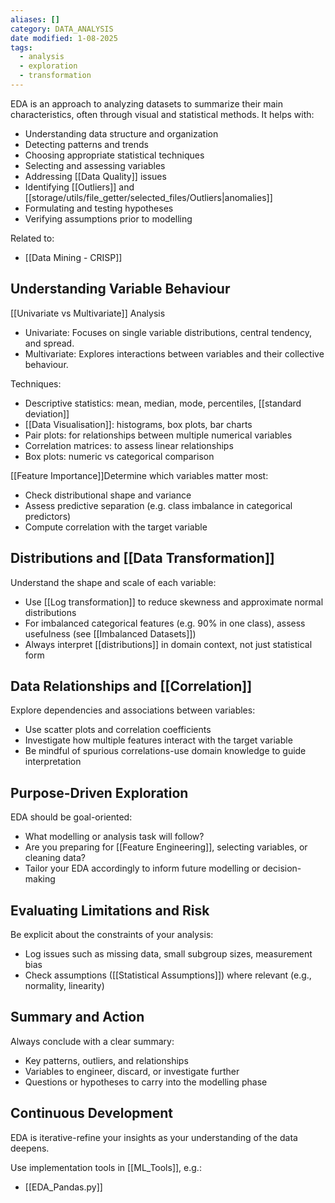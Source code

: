 ```yaml
---
aliases: []
category: DATA_ANALYSIS
date modified: 1-08-2025
tags:
  - analysis
  - exploration
  - transformation
---
```

EDA is an approach to analyzing datasets to summarize their main characteristics, often through visual and statistical methods. It helps with:
* Understanding data structure and organization
* Detecting patterns and trends
* Choosing appropriate statistical techniques
* Selecting and assessing variables
* Addressing [[Data Quality]] issues
* Identifying [[Outliers]] and [[storage/utils/file_getter/selected_files/Outliers|anomalies]]
* Formulating and testing hypotheses
* Verifying assumptions prior to modelling

Related to:
- [[Data Mining - CRISP]]

## Understanding Variable Behaviour

[[Univariate vs Multivariate]] Analysis
* Univariate: Focuses on single variable distributions, central tendency, and spread.
* Multivariate: Explores interactions between variables and their collective behaviour.

Techniques:
* Descriptive statistics: mean, median, mode, percentiles, [[standard deviation]]
* [[Data Visualisation]]: histograms, box plots, bar charts
* Pair plots: for relationships between multiple numerical variables
* Correlation matrices: to assess linear relationships
* Box plots: numeric vs categorical comparison

[[Feature Importance]]Determine which variables matter most:
* Check distributional shape and variance
* Assess predictive separation (e.g. class imbalance in categorical predictors)
* Compute correlation with the target variable
## Distributions and [[Data Transformation]]

Understand the shape and scale of each variable:
* Use [[Log transformation]] to reduce skewness and approximate normal distributions
* For imbalanced categorical features (e.g. 90% in one class), assess usefulness (see [[Imbalanced Datasets]])
* Always interpret [[distributions]] in domain context, not just statistical form

## Data Relationships and [[Correlation]]
Explore dependencies and associations between variables:
* Use scatter plots and correlation coefficients
* Investigate how multiple features interact with the target variable
* Be mindful of spurious correlations-use domain knowledge to guide interpretation
## Purpose-Driven Exploration

EDA should be goal-oriented:
* What modelling or analysis task will follow?
* Are you preparing for [[Feature Engineering]], selecting variables, or cleaning data?
* Tailor your EDA accordingly to inform future modelling or decision-making
## Evaluating Limitations and Risk

Be explicit about the constraints of your analysis:
* Log issues such as missing data, small subgroup sizes, measurement bias
* Check assumptions ([[Statistical Assumptions]]) where relevant (e.g., normality, linearity)
## Summary and Action

Always conclude with a clear summary:
* Key patterns, outliers, and relationships
* Variables to engineer, discard, or investigate further
* Questions or hypotheses to carry into the modelling phase

## Continuous Development

EDA is iterative-refine your insights as your understanding of the data deepens.

Use implementation tools in [[ML_Tools]], e.g.:
* [[EDA_Pandas.py]]